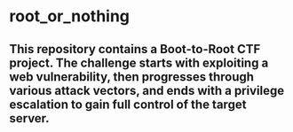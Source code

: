 # root_or_nothing
This repository contains a Boot-to-Root CTF project. The challenge starts with exploiting a web vulnerability, then progresses through various attack vectors, and ends with a privilege escalation to gain full control of the target server.
----------------------------------------------------------------------------------------------------------------------------
